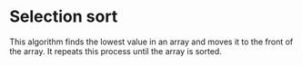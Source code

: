 # Selection sort

This algorithm finds the lowest value in an array and moves it to the front of the array. It repeats this process until the array is sorted.
